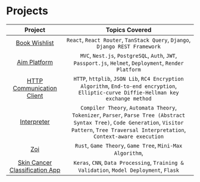 # Projects

|Project|Topics Covered|
|:-:|:-:|
| [Book Wishlist](https://github.com/bassiounix/book-wishlist) | `React`, `React Router`, `TanStack Query`, `Django`, `Django REST Framework` |
| [Aim Platform](https://github.com/bassiounix/aim-platform) | `MVC`, `Nest.js`, `PostgreSQL`, `Auth`, `JWT`, `Passport.js`, `Helmet`, `Deployment`, `Render Platform` |
| [HTTP Communication Client](https://github.com/bassiounix/secure-http-communication) | `HTTP`, `httplib`, `JSON Lib`, `RC4 Encryption Algorithm`, `End-to-end encryption`, `Elliptic-curve Diffie-Hellman key exchange method` |
| [Interpreter](https://github.com/bassiounix/Lox) | `Compiler Theory`, `Automata Theory`, `Tokenizer`, `Parser`, `Parse Tree (Abstract Syntax Tree)`, `Code Generation`, `Visitor Pattern`, `Tree Traversal Interpretation`, `Context-aware execution` |
| [Zoi](https://github.com/bassiounix/zoi) | `Rust`, `Game Theory`, `Game Tree`, `Mini-Max Algorithm`, |
| [Skin Cancer Classification App](https://colab.research.google.com/drive/1bDxSOrkfckYSdlHDCLgmu-upVXyQ6WEg?usp=sharing) | `Keras`, `CNN`, `Data Processing`, `Training & Validation`, `Model Deployment`, `Flask` |
